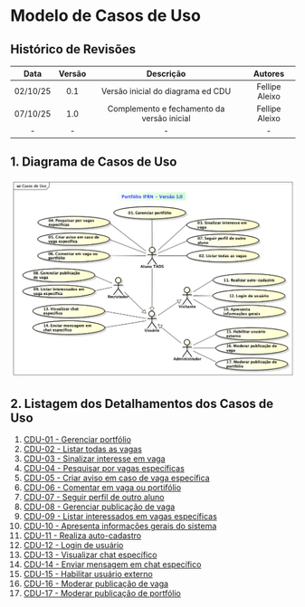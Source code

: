 # Modelo de Casos de Uso

## Histórico de Revisões

| Data | Versão | Descrição | Autores |
| :--: | :----: | :-------: | :-----: |
| 02/10/25 | 0.1 | Versão inicial do diagrama ed CDU | Fellipe Aleixo |
| 07/10/25 | 1.0 | Complemento e fechamento da versão inicial |  Fellipe Aleixo |
| - | - | - | - | 

## 1. Diagrama de Casos de Uso

![diagrama de casos de uso](./imgs/cdu.png)

## 2. Listagem dos Detalhamentos dos Casos de Uso

1. [CDU-01 - Gerenciar portfólio](./cdu-01/detalhamento-01.md)
1. [CDU-02 - Listar todas as vagas](./cdu-02/detalhamento-02.md)
1. [CDU-03 - Sinalizar interesse em vaga](./cdu-03/detalhamento-03.md)
1. [CDU-04 - Pesquisar por vagas específicas](./cdu-04/detalhamento-04.md)
1. [CDU-05 - Criar aviso em caso de vaga específica](./cdu-05/detalhamento-05.md)
1. [CDU-06 - Comentar em vaga ou portifólio](./cdu-06/detalhamento-06.md)
1. [CDU-07 - Seguir perfil de outro aluno](./cdu-07/detalhamento-07.md)
1. [CDU-08 - Gerenciar publicação de vaga](./cdu-08/detalhamento-08.md)
1. [CDU-09 - Listar interessados em vagas específicas](./cdu-09/detalhamento-09.md)
1. [CDU-10 - Apresenta informações gerais do sistema](./cdu-10/detalhamento-10.md)
1. [CDU-11 - Realiza auto-cadastro](./cdu-11/detalhamento-11.md)
1. [CDU-12 - Login de usuário](./cdu-12/detalhamento-12.md)
1. [CDU-13 - Visualizar chat específico](./cdu-13/detalhamento-13.md)
1. [CDU-14 - Enviar mensagem em chat específico](./cdu-14/detalhamento-14.md)
1. [CDU-15 - Habilitar usuário externo](./cdu-15/detalhamento-15.md)
1. [CDU-16 - Moderar publicação de vaga](./cdu-16/detalhamento-16.md)
1. [CDU-17 - Moderar publicação de portfólio](./cdu-17/detalhamento-17.md)

